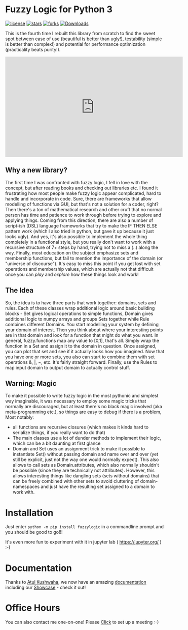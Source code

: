# Fuzzy Logic for Python 3

[![license](https://img.shields.io/github/license/amogorkon/fuzzylogic)](https://github.com/amogorkon/fuzzylogic/blob/master/LICENSE)
[![stars](https://img.shields.io/github/stars/amogorkon/fuzzylogic?style=plastic)](https://github.com/amogorkon/fuzzylogic/stargazers)
[![forks](https://img.shields.io/github/forks/amogorkon/fuzzylogic?style=plastic)](https://github.com/amogorkon/fuzzylogic/network/members)
[![Downloads](https://pepy.tech/badge/fuzzylogic)](https://pepy.tech/project/fuzzylogic)

This is the fourth time I rebuilt this library from scratch to find the sweet spot between ease of use (beautiful is better than ugly!), testability (simple is better than complex!) and potential for performance optimization (practicality beats purity!).

<iframe width="560" height="315" src="https://www.youtube-nocookie.com/embed/r804UF8Ia4c" title="YouTube video player" frameborder="0" allow="accelerometer; autoplay; clipboard-write; encrypted-media; gyroscope; picture-in-picture; web-share" allowfullscreen></iframe>

## Why a new library?
The first time I was confronted with fuzzy logic, I fell in love with the concept, but after reading books and checking out libraries etc. I found it frustrating how most people make fuzzy logic appear complicated, hard to handle and incorporate in code.
Sure, there are frameworks that allow modelling of functions via GUI, but that's not a solution for a coder, right? Then there's a ton of mathematical research and other cruft that no normal person has time and patience to work through before trying to explore and applying things. Coming from this direction, there are also a number of script-ish (DSL) language frameworks that try to make the IF THEN ELSE pattern work (which I also tried in python, but gave it up because it just looks ugly).
And yes, it's also possible to implement the whole thing completely in a functional style, but you really don't want to work with a recursive structure of 7+ steps by hand, trying not to miss a (..) along the way.
Finally, most education on the subject emphasize sets and membership functions, but fail to mention the importance of the domain (or "universe of discourse"). It's easy to miss this point if you get lost with set operations and membership values, which are actually not that difficult once you can *play* and *explore* how these things look and work!

## The Idea
So, the idea is to have three parts that work together: domains, sets and rules. Each of these classes wrap additional logic around basic building blocks - Set gives logical operations to simple functions, Domain gives additional logic to numpy arrays and groups Sets together while Rule combines different Domains. You start modelling your system by defining your domain of interest. Then you think about where your interesting points are in that domain and look for a function that might do what you want. In general, fuzzy.functions map any value to [0,1], that's all. Simply wrap the function in a Set and assign it to the domain in question. Once assigned, you can plot that set and see if it actually looks how you imagined. Now that you have one or more sets, you also can start to combine them with set operations &, |, ~, etc. It's fairly straight forward.
Finally, use the Rules to map input domain to output domain to actually control stuff.

## Warning: Magic
To make it possible to write fuzzy logic in the most pythonic and simplest way imaginable, it was necessary to employ some magic tricks that normally are discouraged, but at least there's no black magic involved (aka meta-programming etc.), so things are easy to debug if there is a problem, Most notably:

* all functions are recursive closures (which makes it kinda hard to serialize things, if you really want to do that)
* The main classes use a lot of dunder methods to implement their logic, which can be a bit daunting at first glance
* Domain and Set uses an assignment trick to make it possible to instantiate Set() without passing domain and name over and over (yet still be explicit, just not the way one would normally expect). This also allows to call sets as Domain.attributes, which also normally shouldn't be possible (since they are technically not attributes). However, this allows interesting things like dangling sets (sets without domains) that can be freely combined with other sets to avoid cluttering of domain-namespaces and just have the resulting set assigned to a domain to work with.

# Installation
Just enter 
`python -m pip install fuzzylogic`
in a commandline prompt and you should be good to go!!!

It's even more fun to experiment with it in jupyter lab ( https://jupyter.org/ ) :-)

# Documentation
Thanks to [Atul Kushwaha](https://github.com/coderatul), we now have an amazing [documentation](https://fuzzylogic.readthedocs.io/en/latest/) including our [Showcase](https://github.com/amogorkon/fuzzylogic/blob/master/docs/Showcase.ipynb) - check it out!

# Office Hours
You can also contact me one-on-one! Please [Click](https://calendly.com/amogorkon/officehours) to set up a meeting :-)
